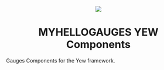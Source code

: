 # 

<div align="center">

[![](./assets/logo.svg)](#top)
# MYHELLOGAUGES YEW Components
</div>

Gauges Components for the Yew framework.